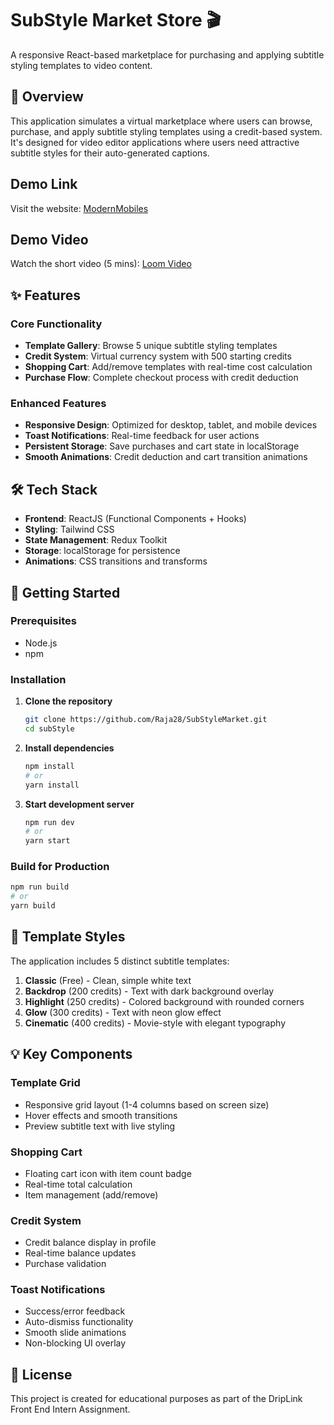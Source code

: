 # SubStyle Market Store 🎬

A responsive React-based marketplace for purchasing and applying subtitle styling templates to video content.

## 📌 Overview

This application simulates a virtual marketplace where users can browse, purchase, and apply subtitle styling templates using a credit-based system. It's designed for video editor applications where users need attractive subtitle styles for their auto-generated captions.

## Demo Link
Visit the website: [ModernMobiles](https://modern-mobiles.vercel.app/)

## Demo Video
Watch the short video (5 mins): [Loom Video](https://www.loom.com/share/704f6558ec294d14936c3a08c6e7c0a5?sid=6fb5a8ef-a03a-4fa8-8b1c-33a6766d5c2d)

## ✨ Features

### Core Functionality
- **Template Gallery**: Browse 5 unique subtitle styling templates
- **Credit System**: Virtual currency system with 500 starting credits
- **Shopping Cart**: Add/remove templates with real-time cost calculation
- **Purchase Flow**: Complete checkout process with credit deduction

### Enhanced Features
- **Responsive Design**: Optimized for desktop, tablet, and mobile devices
- **Toast Notifications**: Real-time feedback for user actions
- **Persistent Storage**: Save purchases and cart state in localStorage
- **Smooth Animations**: Credit deduction and cart transition animations

## 🛠 Tech Stack

- **Frontend**: ReactJS (Functional Components + Hooks)
- **Styling**: Tailwind CSS
- **State Management**: Redux Toolkit
- **Storage**: localStorage for persistence
- **Animations**: CSS transitions and transforms

## 🚀 Getting Started

### Prerequisites
- Node.js
- npm

### Installation

1. **Clone the repository**
   ```bash
   git clone https://github.com/Raja28/SubStyleMarket.git
   cd subStyle
   ```

2. **Install dependencies**
   ```bash
   npm install
   # or
   yarn install
   ```

3. **Start development server**
   ```bash
   npm run dev
   # or
   yarn start
   ```

### Build for Production
```bash
npm run build
# or
yarn build
```

## 🎨 Template Styles

The application includes 5 distinct subtitle templates:

1. **Classic** (Free) - Clean, simple white text
2. **Backdrop** (200 credits) - Text with dark background overlay  
3. **Highlight** (250 credits) - Colored background with rounded corners
4. **Glow** (300 credits) - Text with neon glow effect
5. **Cinematic** (400 credits) - Movie-style with elegant typography

## 💡 Key Components

### Template Grid
- Responsive grid layout (1-4 columns based on screen size)
- Hover effects and smooth transitions
- Preview subtitle text with live styling

### Shopping Cart
- Floating cart icon with item count badge
- Real-time total calculation
- Item management (add/remove)

### Credit System
- Credit balance display in profile
- Real-time balance updates
- Purchase validation

### Toast Notifications
- Success/error feedback
- Auto-dismiss functionality
- Smooth slide animations
- Non-blocking UI overlay

## 📄 License

This project is created for educational purposes as part of the DripLink Front End Intern Assignment.

